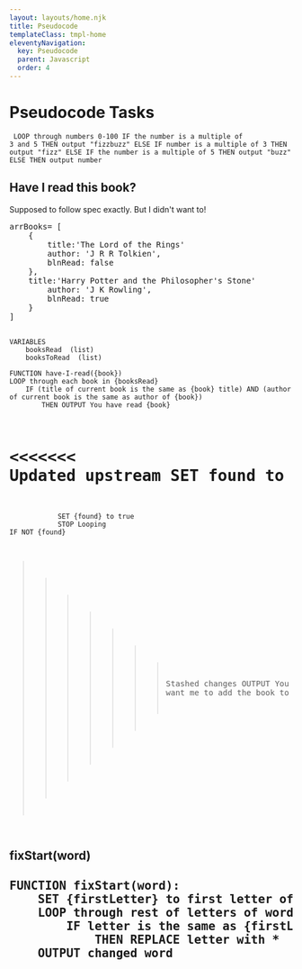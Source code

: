 ```yaml
---
layout: layouts/home.njk
title: Pseudocode
templateClass: tmpl-home
eleventyNavigation:
  key: Pseudocode
  parent: Javascript
  order: 4
---
```


<div class="container mt-4">
    <h1>Pseudocode Tasks</h1>

<code><pre>
    LOOP through numbers 0-100
        IF the number is a multiple of 3 and 5
            THEN output "fizzbuzz"
        ELSE IF number is a multiple of 3
            THEN output "fizz"
        ELSE IF the number is a multiple of 5
            THEN output "buzz"
        ELSE
            THEN output number
</pre></code>

<h2>Have I read this book?</h2>
<p>Supposed to follow spec exactly. But I didn't want to!</p>
<pre>
arrBooks= [
    {
        title:'The Lord of the Rings'
        author: 'J R R Tolkien',
        blnRead: false
    },
    title:'Harry Potter and the Philosopher's Stone'
        author: 'J K Rowling',
        blnRead: true
    }
]

    VARIABLES
        booksRead  (list)
        booksToRead  (list)

    FUNCTION have-I-read({book})
    LOOP through each book in {booksRead}
        IF (title of current book is the same as {book} title) AND (author of current book is the same as author of {book})
            THEN OUTPUT You have read {book}
<<<<<<< Updated upstream
                SET found to true
                STOP Looping
    IF NOT found
=======
                SET {found} to true
                STOP Looping
    IF NOT {found}
>>>>>>> Stashed changes
        OUTPUT You have not read {title} by {author}, do you want me to add the book to {BooksToRead}?
            
</pre>

<h2>fixStart(word)<h2>
<pre>
FUNCTION fixStart(word):
    SET {firstLetter} to first letter of word
    LOOP through rest of letters of word
        IF letter is the same as {firstLetter}
            THEN REPLACE letter with *
    OUTPUT changed word
</pre>

</div>

<script>
  //LOOP through numbers 0-100
  for (counter=1; counter<=100; counter++){
        var message = '';
        //IF number is a multiple of 3
        if(counter % 3 == 0){
            //THEN output "fizz"
            message +='fizz';
        }
        //IF the number is a multiple of 5
        if (counter % 5 == 0){
            //THEN output "buzz"
            message += 'buzz';
        }
        //IF message isn't set output the counter
        if (!message){
            // Then output counter
            message=counter;
        } 
        console.log(message);
    }
</script>  